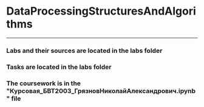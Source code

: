 # DataProcessingStructuresAndAlgorithms
---
### Labs and their sources are located in the labs folder 
### Tasks are located in the labs folder 
### The coursework is in the "Курсовая_БВТ2003_ГрязновНиколайАлександрович.ipynb" file
